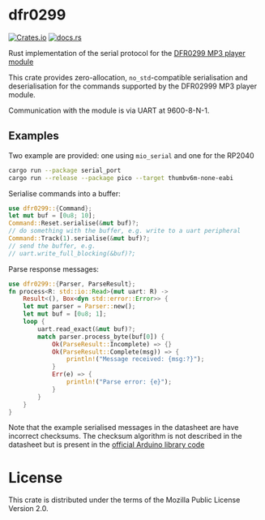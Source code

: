 # dfr0299

[![Crates.io](https://img.shields.io/crates/v/dcc-rs)](https://crates.io/crates/dcc-rs)
[![docs.rs](https://img.shields.io/docsrs/dcc-rs)](https://docs.rs/dcc-rs)

Rust implementation of the serial protocol for the
[DFR0299 MP3 player module](https://wiki.dfrobot.com/DFPlayer_Mini_SKU_DFR0299)

This crate provides zero-allocation, `no_std`-compatible serialisation
and deserialisation for the commands supported by the DFR02999 MP3
player module.

Communication with the module is via UART at 9600-8-N-1.

## Examples
Two example are provided: one using `mio_serial` and one for the RP2040

```bash
cargo run --package serial_port
cargo run --release --package pico --target thumbv6m-none-eabi
```

Serialise commands into a buffer:
```rust
use dfr0299::{Command};
let mut buf = [0u8; 10];
Command::Reset.serialise(&mut buf)?;
// do something with the buffer, e.g. write to a uart peripheral
Command::Track(1).serialise(&mut buf)?;
// send the buffer, e.g.
// uart.write_full_blocking(&buf)?;
```

Parse response messages:
```rust
use dfr0299::{Parser, ParseResult};
fn process<R: std::io::Read>(mut uart: R) ->
    Result<(), Box<dyn std::error::Error>> {
    let mut parser = Parser::new();
    let mut buf = [0u8; 1];
    loop {
        uart.read_exact(&mut buf)?;
        match parser.process_byte(buf[0]) {
            Ok(ParseResult::Incomplete) => {}
            Ok(ParseResult::Complete(msg)) => {
                println!("Message received: {msg:?}");
            }
            Err(e) => {
                println!("Parse error: {e}");
            }
        }
    }
}
```

Note that the example serialised messages in the datasheet are have
incorrect checksums. The checksum algorithm is not described in the
datasheet but is present in the
[official Arduino library code](https://github.com/DFRobot/DFRobotDFPlayerMini/blob/master/DFRobotDFPlayerMini.cpp)

# License
This crate is distributed under the terms of the Mozilla Public License
Version 2.0.
